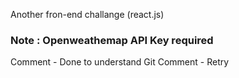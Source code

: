Another fron-end challange (react.js) 

### Note : Openweathemap API Key required

Comment - Done to understand Git
Comment - Retry